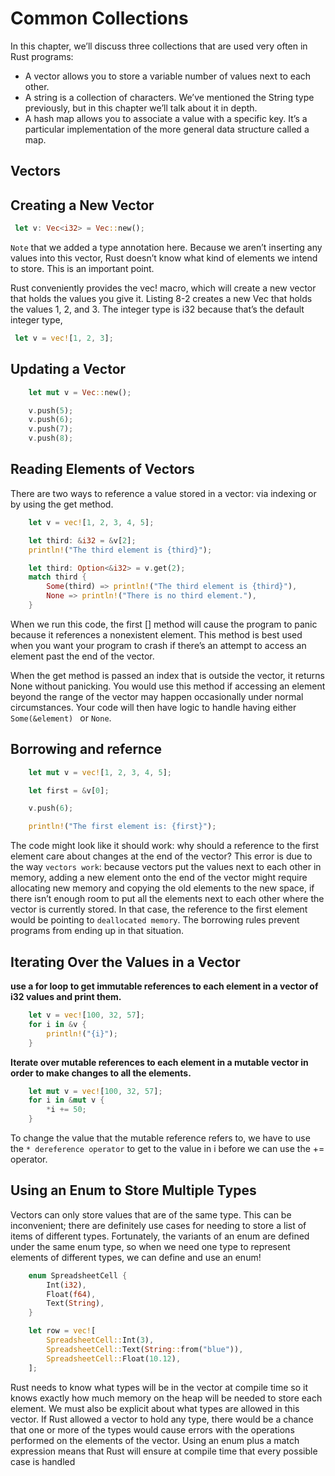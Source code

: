 # Common Collections

In this chapter, we’ll discuss three collections that are used very often in Rust programs:

- A vector allows you to store a variable number of values next to each other.
- A string is a collection of characters. We’ve mentioned the String type previously, but in this chapter we’ll talk about it in depth.
- A hash map allows you to associate a value with a specific key. It’s a particular implementation of the more general data structure called a map.

## Vectors

## Creating a New Vector

```rust
 let v: Vec<i32> = Vec::new();
 ```

 ``Note`` that we added a type annotation here. Because we aren’t inserting any values into this vector, Rust doesn’t know what kind of elements we intend to store. This is an important point.

 Rust conveniently provides the vec! macro, which will create a new vector that holds the values you give it. Listing 8-2 creates a new Vec<i32> that holds the values 1, 2, and 3. The integer type is i32 because that’s the default integer type,

 ```rust
  let v = vec![1, 2, 3];
```

## Updating a Vector

```rust
    let mut v = Vec::new();

    v.push(5);
    v.push(6);
    v.push(7);
    v.push(8);
```

## Reading Elements of Vectors

There are two ways to reference a value stored in a vector: via indexing or by using the get method.

```rust
    let v = vec![1, 2, 3, 4, 5];

    let third: &i32 = &v[2];
    println!("The third element is {third}");

    let third: Option<&i32> = v.get(2);
    match third {
        Some(third) => println!("The third element is {third}"),
        None => println!("There is no third element."),
    }
```

When we run this code, the first [] method will cause the program to panic because it references a nonexistent element. This method is best used when you want your program to crash if there’s an attempt to access an element past the end of the vector.

When the get method is passed an index that is outside the vector, it returns None without panicking. You would use this method if accessing an element beyond the range of the vector may happen occasionally under normal circumstances. Your code will then have logic to handle having either ``Some(&element) `` or ``None``.

## Borrowing and refernce

```rust
    let mut v = vec![1, 2, 3, 4, 5];

    let first = &v[0];

    v.push(6);

    println!("The first element is: {first}");
```

The code might look like it should work: why should a reference to the first element care about changes at the end of the vector? This error is due to the way ``vectors work``: because vectors put the values next to each other in memory, adding a new element onto the end of the vector might require allocating new memory and copying the old elements to the new space, if there isn’t enough room to put all the elements next to each other where the vector is currently stored. In that case, the reference to the first element would be pointing to ``deallocated memory``. The borrowing rules prevent programs from ending up in that situation.

## Iterating Over the Values in a Vector

**use a for loop to get immutable references to each element in a vector of i32 values and print them.**

```rust
    let v = vec![100, 32, 57];
    for i in &v {
        println!("{i}");
    }
```

**Iterate over mutable references to each element in a mutable vector in order to make changes to all the elements.**

```rust
    let mut v = vec![100, 32, 57];
    for i in &mut v {
        *i += 50;
    }
```

To change the value that the mutable reference refers to, we have to use the ``* dereference operator`` to get to the value in i before we can use the += operator. 

## Using an Enum to Store Multiple Types

Vectors can only store values that are of the same type. This can be inconvenient; there are definitely use cases for needing to store a list of items of different types. Fortunately, the variants of an enum are defined under the same enum type, so when we need one type to represent elements of different types, we can define and use an enum!

```rust
    enum SpreadsheetCell {
        Int(i32),
        Float(f64),
        Text(String),
    }

    let row = vec![
        SpreadsheetCell::Int(3),
        SpreadsheetCell::Text(String::from("blue")),
        SpreadsheetCell::Float(10.12),
    ];
```

Rust needs to know what types will be in the vector at compile time so it knows exactly how much memory on the heap will be needed to store each element. We must also be explicit about what types are allowed in this vector. If Rust allowed a vector to hold any type, there would be a chance that one or more of the types would cause errors with the operations performed on the elements of the vector. Using an enum plus a match expression means that Rust will ensure at compile time that every possible case is handled